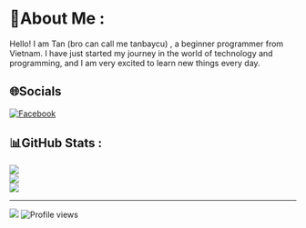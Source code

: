 # 💫About Me :
Hello! I am Tan (bro can call me tanbaycu) , a beginner programmer from Vietnam. I have just started my journey in the world of technology and programming, and I am very excited to learn new things every day.

## 🌐Socials
[![Facebook](https://img.shields.io/badge/Facebook-%231877F2.svg?logo=Facebook&logoColor=white)](https://facebook.com/tanbaycu.404s) 

## 📊GitHub Stats :
![](https://github-readme-stats.vercel.app/api?username=tanbaycu&theme=vue-dark&hide_border=false&include_all_commits=true&count_private=true)<br/>
![](https://github-readme-streak-stats.herokuapp.com/?user=tanbaycu&theme=vue-dark&hide_border=false)<br/>
![](https://github-readme-stats.vercel.app/api/top-langs/?username=tanbaycu&theme=vue-dark&hide_border=false&include_all_commits=true&count_private=true&layout=compact)

---
[![](https://visitcount.itsvg.in/api?id=tanbaycu&icon=0&color=0)](https://visitcount.itsvg.in)
![Profile views](https://komarev.com/ghpvc/?username=tanbaycu)
